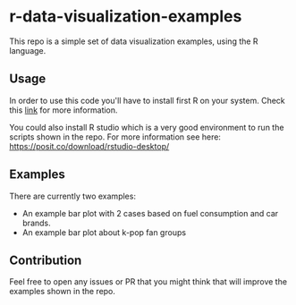 # r-data-visualization-examples

This repo is a simple set of data visualization examples, using the R language.

## Usage

In order to use this code you'll have to install first R on your system. Check this [link](https://www.r-project.org/) for more information.

You could also install R studio which is a very good environment to run the scripts shown in the repo. For more information see here: https://posit.co/download/rstudio-desktop/

## Examples

There are currently two examples:
* An example bar plot with 2 cases based on fuel consumption and car brands.
* An example bar plot about k-pop fan groups

## Contribution

Feel free to open any issues or PR that you might think that will improve the examples shown in the repo.
